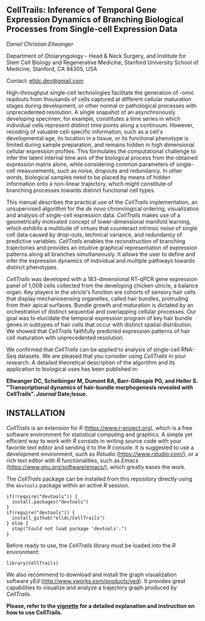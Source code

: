 ## CellTrails: Inference of Temporal Gene Expression Dynamics of Branching Biological Processes from Single-cell Expression Data
_Daniel Christian Ellwanger_

Department of Otolaryngology - Head & Neck Surgery, and Institute for Stem Cell Biology and Regenerative Medicine, Stanford University School of Medicine, Stanford, CA 94305, USA

Contact: elldc.dev@gmail.com

  High-throughput single-cell technologies facilitate the generation of -omic readouts from thousands of cells captured at different cellular maturation stages during development, or other normal or pathological processes with unprecedented resolution. A single snapshot of an asynchronously developing specimen, for example, constitutes a time series in which individual cells represent distinct time points along a continuum. However, recoding of valuable cell-specific information, such as a cell's developmental age, its location in a tissue, or its functional phenotype is limited during sample preparation, and remains hidden in high dimensional cellular expression profiles. This formulates the computational challenge to infer the latent internal time axis of the biological process from the obtained expression matrix alone, while considering common parameters of single-cell measurements, such as noise, dropouts and redundancy. In other words, biological samples need to be placed by means of hidden information onto a non-linear trajectory, which might constitute of branching processes towards distinct functional cell types.

  This manual describes the practical use of the _CellTrails_ implementation, an unsupervised algorithm for the _de novo_ chronological ordering, visualization and analysis of single-cell expression data. _CellTrails_ makes use of a geometrically motivated concept of lower-dimensional manifold learning, which exhibits a multitude of virtues that counteract intrinsic noise of single cell data caused by drop-outs, technical variance, and redundancy of predictive variables. _CellTrails_ enables the reconstruction of branching trajectories and provides an intuitive graphical representation of expression patterns along all branches simultaneously. It allows the user to define and infer the expression dynamics of individual and multiple pathways towards distinct phenotypes.

  _CellTrails_ was developed with a 183-dimensional RT-qPCR gene expression panel of 1,008 cells collected from the developing chicken utricle, a balance organ. Key players in the utricle's function are cohorts of sensory hair cells that display mechanosensing organelles, called hair bundles, protruding from their apical surfaces. Bundle growth and maturation is dictated by an orchestration of distinct sequential and overlapping cellular processes. Our goal was to elucidate the temporal expression program of key hair bundle genes in subtypes of hair cells that occur with distinct spatial distribution. We showed that _CellTrails_ faithfully predicted expression patterns of hair cell maturation with unprecedented resolution.
  
  We confirmed that _CellTrails_ can be applied to analysis of single-cell RNA-Seq datasets. We are pleased that you consider using _CellTrails_ in your research. A detailed theoretical description of the algorithm and its application to biological uses has been published in:
  
  __Ellwanger DC, Scheibinger M, Dumont RA, Barr-Gillespie PG, and Heller S. "Transcriptional dynamics of hair-bundle morphogenesis revealed with CellTrails". _Journal_ Date;Issue.__

<!-- ---------------------------------- -->
## INSTALLATION
<!-- ---------------------------------- -->
*CellTrails* is an extension for _R_ (https://www.r-project.org), which is a free software environment for statistical computing and graphics. A simple yet efficient way to work with _R_ consists in writing source code with your favorite text editor and sending it to the _R_ console. It is suggested to use a development environment, such as _Rstudio_ (https://www.rstudio.com/), or a rich text editor with _R_ functionalities, such as _Emacs_ (https://www.gnu.org/software/emacs/), which greatly eases the work. 

The *CellTrails* package can be installed from this repository directly using the `devtools` package within an active _R_ session.

``` 
if(!require("devtools")) {
  install.packages("devtools")
} 
if(require("devtools")) {
  install_github("elldc/CellTrails")
} else {
  stop("Could not load package 'devtools'.")
}
```

Before ready to use, the *CellTrails* library must be loaded into the _R_ environment:
```
library(CellTrails)
```

We also recommend to download and install the graph visualization software _yEd_ (http://www.yworks.com/products/yed). It provides great capabilities to visualize and analyze a trajectory graph produced by *CellTrails*.

__Please, refer to the [vignette](https://elldc.github.io/CellTrails/) for a detailed explanation and instruction on how to use CellTrails.__
